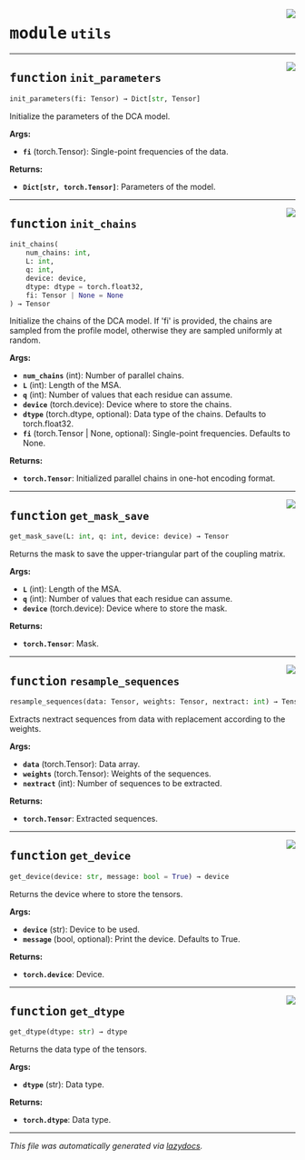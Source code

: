 <!-- markdownlint-disable -->

<a href="https://github.com/spqb/adabmDCApy/blob/main/adabmDCA/utils.py#L0"><img align="right" style="float:right;" src="https://img.shields.io/badge/-source-cccccc?style=flat-square"></a>

# <kbd>module</kbd> `utils`





---

<a href="https://github.com/spqb/adabmDCApy/blob/main/adabmDCA/utils.py#L7"><img align="right" style="float:right;" src="https://img.shields.io/badge/-source-cccccc?style=flat-square"></a>

## <kbd>function</kbd> `init_parameters`

```python
init_parameters(fi: Tensor) → Dict[str, Tensor]
```

Initialize the parameters of the DCA model. 



**Args:**
 
 - <b>`fi`</b> (torch.Tensor):  Single-point frequencies of the data. 



**Returns:**
 
 - <b>`Dict[str, torch.Tensor]`</b>:  Parameters of the model. 


---

<a href="https://github.com/spqb/adabmDCApy/blob/main/adabmDCA/utils.py#L24"><img align="right" style="float:right;" src="https://img.shields.io/badge/-source-cccccc?style=flat-square"></a>

## <kbd>function</kbd> `init_chains`

```python
init_chains(
    num_chains: int,
    L: int,
    q: int,
    device: device,
    dtype: dtype = torch.float32,
    fi: Tensor | None = None
) → Tensor
```

Initialize the chains of the DCA model. If 'fi' is provided, the chains are sampled from the profile model, otherwise they are sampled uniformly at random. 



**Args:**
 
 - <b>`num_chains`</b> (int):  Number of parallel chains. 
 - <b>`L`</b> (int):  Length of the MSA. 
 - <b>`q`</b> (int):  Number of values that each residue can assume. 
 - <b>`device`</b> (torch.device):  Device where to store the chains. 
 - <b>`dtype`</b> (torch.dtype, optional):  Data type of the chains. Defaults to torch.float32. 
 - <b>`fi`</b> (torch.Tensor | None, optional):  Single-point frequencies. Defaults to None. 



**Returns:**
 
 - <b>`torch.Tensor`</b>:  Initialized parallel chains in one-hot encoding format. 


---

<a href="https://github.com/spqb/adabmDCApy/blob/main/adabmDCA/utils.py#L54"><img align="right" style="float:right;" src="https://img.shields.io/badge/-source-cccccc?style=flat-square"></a>

## <kbd>function</kbd> `get_mask_save`

```python
get_mask_save(L: int, q: int, device: device) → Tensor
```

Returns the mask to save the upper-triangular part of the coupling matrix. 



**Args:**
 
 - <b>`L`</b> (int):  Length of the MSA. 
 - <b>`q`</b> (int):  Number of values that each residue can assume. 
 - <b>`device`</b> (torch.device):  Device where to store the mask. 



**Returns:**
 
 - <b>`torch.Tensor`</b>:  Mask. 


---

<a href="https://github.com/spqb/adabmDCApy/blob/main/adabmDCA/utils.py#L100"><img align="right" style="float:right;" src="https://img.shields.io/badge/-source-cccccc?style=flat-square"></a>

## <kbd>function</kbd> `resample_sequences`

```python
resample_sequences(data: Tensor, weights: Tensor, nextract: int) → Tensor
```

Extracts nextract sequences from data with replacement according to the weights. 



**Args:**
 
 - <b>`data`</b> (torch.Tensor):  Data array. 
 - <b>`weights`</b> (torch.Tensor):  Weights of the sequences. 
 - <b>`nextract`</b> (int):  Number of sequences to be extracted. 



**Returns:**
 
 - <b>`torch.Tensor`</b>:  Extracted sequences. 


---

<a href="https://github.com/spqb/adabmDCApy/blob/main/adabmDCA/utils.py#L121"><img align="right" style="float:right;" src="https://img.shields.io/badge/-source-cccccc?style=flat-square"></a>

## <kbd>function</kbd> `get_device`

```python
get_device(device: str, message: bool = True) → device
```

Returns the device where to store the tensors. 



**Args:**
 
 - <b>`device`</b> (str):  Device to be used. 
 - <b>`message`</b> (bool, optional):  Print the device. Defaults to True. 



**Returns:**
 
 - <b>`torch.device`</b>:  Device. 


---

<a href="https://github.com/spqb/adabmDCApy/blob/main/adabmDCA/utils.py#L145"><img align="right" style="float:right;" src="https://img.shields.io/badge/-source-cccccc?style=flat-square"></a>

## <kbd>function</kbd> `get_dtype`

```python
get_dtype(dtype: str) → dtype
```

Returns the data type of the tensors. 



**Args:**
 
 - <b>`dtype`</b> (str):  Data type. 



**Returns:**
 
 - <b>`torch.dtype`</b>:  Data type. 




---

_This file was automatically generated via [lazydocs](https://github.com/ml-tooling/lazydocs)._
